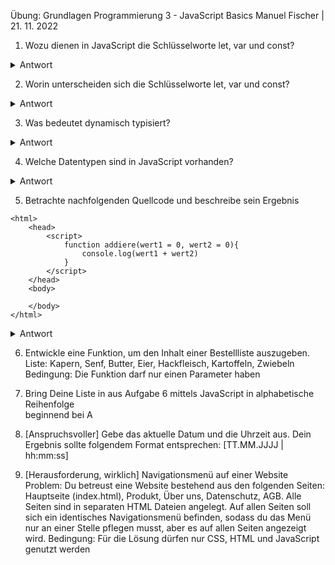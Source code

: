 Übung: Grundlagen Programmierung 3 - JavaScript Basics
Manuel Fischer | 21. 11. 2022

1.  Wozu dienen in JavaScript die Schlüsselworte let, var und const?
<details>
<summary>Antwort</summary>

> let: Die Let-Deklaration deklariert eine blockbezogene lokale Variable und initialisiert 
> sie optional mit einem Wert. 
> Beispiel: let Vorname = Stephan;

> var: Die var-Anweisung deklariert eine funktionsbezogene oder global bezogene Variable 
> und initialisiert sie optional mit einem Wert. Bespiel: var Nachname = Müller;

> const: Die const-Deklaration erstellt blockbezogene Konstanten, ähnlich wie Variablen, 
>        die mit dem Schlüsselwort let deklariert werden. Der Wert einer Konstante kann 
>        nicht durch Neuzuweisung geändert und nicht erneut deklariert werden

</details>

2.  Worin unterscheiden sich die Schlüsselworte let, var und const?
<details>
<summary>Antwort</summary>

> Ich hoffe ich habe diese Frage schon in Antwrt 1 beantwortet!?

</details>

3.  Was bedeutet dynamisch typisiert?
<details>
<summary>Antwort</summary>

> Dynamische Typisierung bezeichnet ein Schema der Typisierung von Programmiersprachen, bei der Typ-Prüfungen vorrangig zur Laufzeit eines Programms stattfinden. Im Gegensatz wird bei der statischen Typisierung die Typ-Prüfung bereits zum Zeitpunkt der Kompilierung durchgeführt. (Quelle: https://de.wikipedia.org/wiki/Dynamische_Typisierung). Besser kann man es nicht erklären!

</details>

4.  Welche Datentypen sind in JavaScript vorhanden?
<details>
<summary>Antwort</summary>

> Insgesamt verfügt JavaScript über 6 Datentypen. Diese sind entweder "einfach" oder "primitiv". Es handelt sich hierbei um:

>* Undefined
>* Null
>* Boolean (Wahrheitswert, true oder false)
>* String (eine Zeichenkette)
>* Symbol (ein spezieller Datentyp zum erstellen von eindeutigen Keys)
>* Number (eine Zahl, mit oder Nachkommastelle)

</details>

5.  Betrachte nachfolgenden Quellcode und beschreibe sein Ergebnis

```<!DOCTYPE html>
<html>
    <head>
        <script>
            function addiere(wert1 = 0, wert2 = 0){
                console.log(wert1 + wert2)
            }            
        </script>
    </head>
    <body>

    </body>
</html>
```

<details>
<summary>Antwort</summary>

> Wir sehen hier eine, in einer Standard html Datei eingebettete, JavaScript Funktion. Die Funktion heißt "addiere". Sie wird mit dem Schlüsselwort function angesprochen und mit der Namensergänzung "addiere" aufgerufen. Die Funktion "addiere" beinhaltet eine Rechenanweisung mit zwei initialisierten Variablen (wert1=0 und wert2=0). Das Ergebnis dieser Rechenanweisung (eine addition), wird abschließend in der Konsole ausgegeben. Das Ergbenis dieser Rechenanweisung ist: 0 (0+0=0)

</details>

6.  Entwickle eine Funktion, um den Inhalt einer Bestellliste auszugeben.
    Liste: Kapern, Senf, Butter, Eier, Hackfleisch, Kartoffeln, Zwiebeln
    Bedingung: Die Funktion darf nur einen Parameter haben 
7.  Bring Deine Liste in aus Aufgabe 6 mittels JavaScript in alphabetische Reihenfolge      
    beginnend bei A
8.  [Anspruchsvoller] Gebe das aktuelle Datum und die Uhrzeit aus. Dein Ergebnis sollte 
    folgendem Format entsprechen: [TT.MM.JJJJ | hh:mm:ss] 

9.  [Herausforderung, wirklich] Navigationsmenü auf einer Website
    Problem: Du betreust eine Website bestehend aus den folgenden Seiten: Hauptseite (index.html), Produkt, Über uns, Datenschutz, AGB. Alle Seiten sind in separaten HTML Dateien angelegt. Auf allen Seiten soll sich ein identisches Navigationsmenü befinden, sodass du das Menü nur an einer Stelle pflegen musst, aber es auf allen Seiten angezeigt wird.
    Bedingung: Für die Lösung dürfen nur CSS, HTML und JavaScript genutzt werden 

